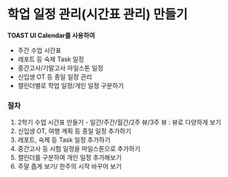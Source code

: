 # 학업 일정 관리(시간표 관리) 만들기

**TOAST UI Calendar를 사용하여**

* 주간 수업 시간표
* 레포트 등 숙제 Task 일정
* 중간고사/기말고사 마일스톤 일정
* 신입생 OT 등 종일 일정 관리
* 캘린더별로 학업 일정/개인 일정 구분하기

### 절차

1. 2학기 수업 시간표 만들기 - 일간/주간/월간/2주 뷰/3주 뷰 : 뷰로 다양하게 보기
2. 신입생 OT, 여행 계획 등 종일 일정 추가하기
3. 레포트, 숙제 등 Task 일정 추가하기
4. 중간고사 등 시험 일정을 마일스톤으로 추가하기
5. 캘린더를 구분하여 개인 일정 추가해보기
6. 주말 좁게 보기/ 한주의 시작 바꾸어 보기
